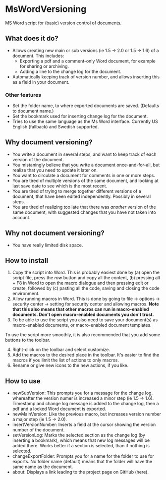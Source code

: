# MsWordVersioning
MS Word script for (basic) version control of documents.

## What does it do?

* Allows creating new main or sub versions (ie 1.5 -> 2.0 or 1.5 -> 1.6) of a document. This includes:
  * Exporting a pdf and a comment-only Word document, for example for sharing or archiving.
  * Adding a line to the change log for the document.
* Automatically keeping track of version number, and allows inserting this as a field in your document.

### Other features

* Set the folder name, to where exported documents are saved. (Defaults to document name.)
* Set the bookmark used for inserting change log for the document.
* Tries to use the same language as the Ms Word interface. Currently US English (fallback) and Swedish supported.

## Why document versioning?

* You write a document in several steps, and want to keep track of each version of the document.
* You mistaningly believe that you write a document once-and-for-all, but realize that you need to update it later on.
* You want to circulate a document for comments in one or more steps.
* You are tired of multiple versions of the same document, and looking at last save date to see which is the most recent.
* You are tired of trying to merge together different versions of a document, that have been edited independently. Possibly in several steps.
* You are tired of realizing too late that there was *another* version of the same document, with suggested changes that you have not taken into account.

## Why not document versioning?

* You have really limited disk space.

## How to install

1. Copy the script into Word. This is probably easiest done by (a) open the script file, press the *raw* button and copy all the content, (b) pressing alt + F8 in Word to open the macro dialogue and then pressing edit or create, followed by (c) pasting all the code, saving and closing the code environment.
2. Allow running macros in Word. This is done by going to file -> options -> security center -> setting for security center and allowing macros. **Note that this also means that other macros can run in macro-enabled documents. Don't open macro-enabled documents you don't trust.**
3. To be able to use the script you also need to save your document(s) as macro-enabled documents, or macro-enabled document templates.

To use the script more smoothly, it is also recommended that you add some buttons to the toolbar.

4. Right-click on the toolbar and select customize.
5. Add the macros to the desired place in the toolbar. It's easier to find the macros if you limit the list of actions to only macros.
6. Rename or give new icons to the new actions, if you like.

## How to use

* newSubVersion: This prompts you for a message for the change log, whereafter the version numer is increased a minor step (ie 1.5 -> 1.6). Timestamp and change log message is added to the change log, then a pdf and a locked Word document is exported.
* newMainVersion: Like the previous macro, but increases version number a major step (ie 1.5 -> 2.0).
* insertVersionNumber: Inserts a field at the cursor showing the version number of the document.
* setVersionLog: Marks the selected section as the change log (by inserting a bookmark), which means that new log messages will be added there. Works better if a section is selected, than if nothing is selected.
* changeExportFolder: Prompts you for a name for the folder to use for exports. No folder name (default) means that the folder will have the same name as the document.
* about: Displays a link leading to the project page on GitHub (here).
